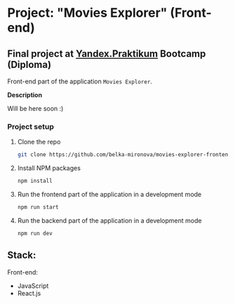 # Project:  "Movies Explorer"  (Front-end)

## Final project at [Yandex.Praktikum](https://praktikum.yandex.com/) Bootcamp (Diploma)

Front-end part of the application `Movies Explorer`.

**Description**

Will be here soon :)


### Project setup

1. Clone the repo
   ```sh
   git clone https://github.com/belka-mironova/movies-explorer-frontend.git
   ```
2. Install NPM packages
   ```sh
   npm install
   ```
3. Run the frontend part of the application in a development mode 
   ```sh
   npm run start
   ```
4. Run the backend part of the application in a development mode 
   ```sh
   npm run dev
   ```

## Stack: 

Front-end:
* JavaScript 
* React.js

